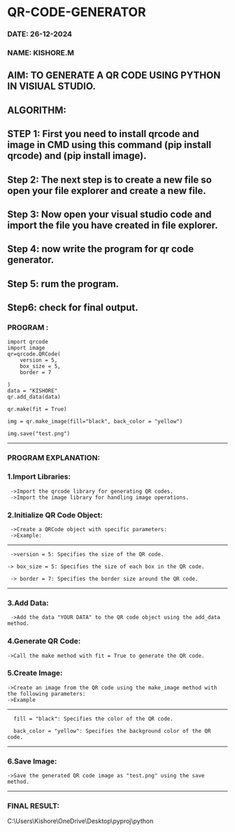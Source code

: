 # QR-CODE-GENERATOR

### DATE: 26-12-2024

### NAME: KISHORE.M

## AIM: TO GENERATE A QR CODE USING PYTHON IN VISIUAL STUDIO.

## ALGORITHM: 
## STEP 1: First you need to install qrcode and image in CMD using this command (pip install qrcode) and (pip install image).
## Step 2: The next step is to create a new file so open your file explorer and create a new file.
## Step 3: Now  open your visual studio code and import the file you have created in file explorer.
## Step 4: now write the program for qr code generator.
## Step 5: rum the program.
## Step6: check for final output.

### PROGRAM :
```
import qrcode
import image
qr=qrcode.QRCode(
    version = 5, 
    box_size = 5, 
    border = 7

)
data = "KISHORE"
qr.add_data(data)

qr.make(fit = True)

img = qr.make_image(fill="black", back_color = "yellow")

img.save("test.png")

```
-----------------------------------------------------------------------------------------------------
### PROGRAM EXPLANATION: 

### 1.Import Libraries:
     ->Import the qrcode library for generating QR codes.
     ->Import the image library for handling image operations.

### 2.Initialize QR Code Object:
     ->Create a QRCode object with specific parameters:
     ->Example:
  --------------------------------------------------------------------
     ->version = 5: Specifies the size of the QR code.                 
     
    -> box_size = 5: Specifies the size of each box in the QR code.
     
     -> border = 7: Specifies the border size around the QR code.

--------------------------------------------------------------------------
### 3.Add Data:
     ->Add the data "YOUR DATA" to the QR code object using the add_data method.
   
### 4.Generate QR Code:
    ->Call the make method with fit = True to generate the QR code.
    
### 5.Create Image:  
    ->Create an image from the QR code using the make_image method with the following parameters:
    ->Example
------------------------------------------------------------------------------------------
      fill = "black": Specifies the color of the QR code.

      back_color = "yellow": Specifies the background color of the QR code.
-----------------------------------------------------------------------------------------

### 6.Save Image:
    ->Save the generated QR code image as "test.png" using the save method.
    
------------------------------------------------------------------------------------------------------

### FINAL RESULT:

C:\Users\Kishore\OneDrive\Desktop\pyproj\python





